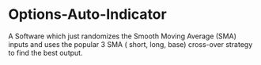# Options-Auto-Indicator
A Software which just randomizes the Smooth Moving Average (SMA) inputs and uses the popular 3 SMA ( short, long, base) cross-over strategy to find the best output.

